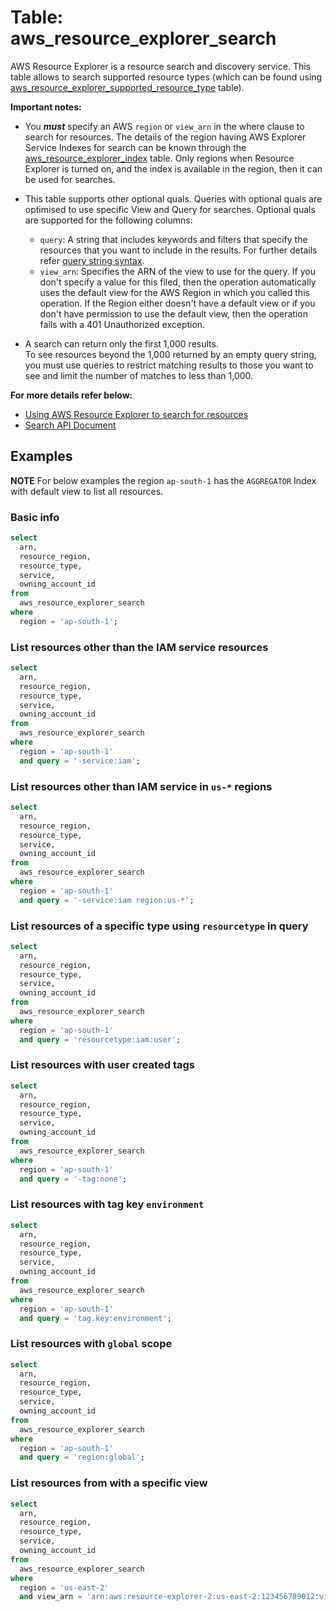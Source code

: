 # Table: aws_resource_explorer_search

AWS Resource Explorer is a resource search and discovery service. This table allows to search supported resource types (which can be found using [aws_resource_explorer_supported_resource_type](https://hub.steampipe.io/plugins/turbot/aws/tables/aws_resource_explorer_supported_resource_type) table).

**Important notes:**

- You **_must_** specify an AWS `region` or `view_arn` in the where clause to search for resources. The details of the region having AWS Explorer Service Indexes for search can be known through the [aws_resource_explorer_index](https://hub.steampipe.io/plugins/turbot/aws/tables/aws_resource_explorer_index) table. Only regions when Resource Explorer is turned on, and the index is available in the region, then it can be used for searches.

- This table supports other optional quals. Queries with optional quals are optimised to use specific View and Query for searches. Optional quals are supported for the following columns:
  - `query`: A string that includes keywords and filters that specify the resources that you want to include in the results. For further details refer [query string syntax](https://docs.aws.amazon.com/resource-explorer/latest/userguide/using-search-query-syntax.html#query-syntax).
  - `view_arn`: Specifies the ARN of the view to use for the query. If you don't specify a value for this filed, then the operation automatically uses the default view for the AWS Region in which you called this operation. If the Region either doesn't have a default view or if you don't have permission to use the default view, then the operation fails with a 401 Unauthorized exception.

- A search can return only the first 1,000 results.</br>
  To see resources beyond the 1,000 returned by an empty query string, you must use queries to restrict matching results to those you want to see and limit the number of matches to less than 1,000.

**For more details refer below:**

- [Using AWS Resource Explorer to search for resources](https://docs.aws.amazon.com/resource-explorer/latest/userguide/using-search.html)
- [Search API Document](https://docs.aws.amazon.com/resource-explorer/latest/apireference/API_Search.html)

## Examples

**NOTE** For below examples the region `ap-south-1` has the `AGGREGATOR` Index with default view to list all resources.

### Basic info

```sql
select
  arn,
  resource_region,
  resource_type,
  service,
  owning_account_id
from
  aws_resource_explorer_search
where
  region = 'ap-south-1';
```

### List resources other than the IAM service resources

```sql
select
  arn,
  resource_region,
  resource_type,
  service,
  owning_account_id
from
  aws_resource_explorer_search
where
  region = 'ap-south-1'
  and query = '-service:iam';
```

### List resources other than IAM service in `us-*` regions

```sql
select
  arn,
  resource_region,
  resource_type,
  service,
  owning_account_id
from
  aws_resource_explorer_search
where
  region = 'ap-south-1'
  and query = '-service:iam region:us-*';
```

### List resources of a specific type using `resourcetype` in query

```sql
select
  arn,
  resource_region,
  resource_type,
  service,
  owning_account_id
from
  aws_resource_explorer_search
where
  region = 'ap-south-1'
  and query = 'resourcetype:iam:user';
```

### List resources with user created tags

```sql
select
  arn,
  resource_region,
  resource_type,
  service,
  owning_account_id
from
  aws_resource_explorer_search
where
  region = 'ap-south-1'
  and query = '-tag:none';
```

### List resources with tag key `environment`

```sql
select
  arn,
  resource_region,
  resource_type,
  service,
  owning_account_id
from
  aws_resource_explorer_search
where
  region = 'ap-south-1'
  and query = 'tag.key:environment';
```

### List resources with `global` scope

```sql
select
  arn,
  resource_region,
  resource_type,
  service,
  owning_account_id
from
  aws_resource_explorer_search
where
  region = 'ap-south-1'
  and query = 'region:global';
```

### List resources from with a specific view

```sql
select
  arn,
  resource_region,
  resource_type,
  service,
  owning_account_id
from
  aws_resource_explorer_search
where
  region = 'us-east-2'
  and view_arn = 'arn:aws:resource-explorer-2:us-east-2:123456789012:view/My-Resources-View/1a2b3c4d-5d6e-7f8a-9b0c-abcd11111111';
```
